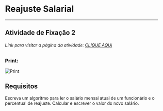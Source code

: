 # Reajuste Salarial

---

## Atividade de Fixação 2  

###### Link para visitar a página da atividade: [CLIQUE AQUI](https://giunossauro.github.io/iFood_Lets-Code_Sala-842/)

### Print:

![Print]()

## Requisitos

Escreva um algoritmo para ler o salário mensal atual de um funcionário e o percentual de reajuste. Calcular e escrever o valor do novo salário.  
 